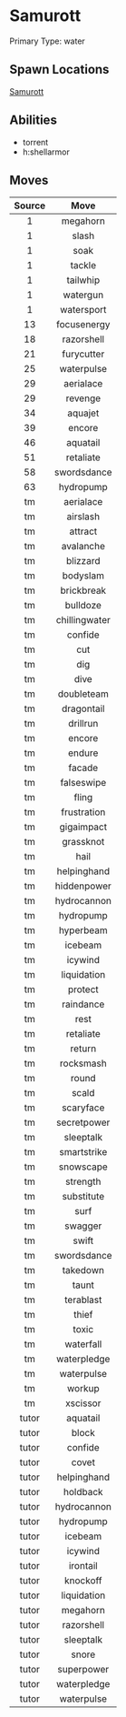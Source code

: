 # Samurott  
Primary Type: water  
  
## Spawn Locations  
[Samurott](/data/spawn_presets/samurott.md)  
  
## Abilities  
  * torrent
  * h:shellarmor
  
  
## Moves  
  
| Source | Move |  
|:---:|:---:|  
| 1 | megahorn |  
| 1 | slash |  
| 1 | soak |  
| 1 | tackle |  
| 1 | tailwhip |  
| 1 | watergun |  
| 1 | watersport |  
| 13 | focusenergy |  
| 18 | razorshell |  
| 21 | furycutter |  
| 25 | waterpulse |  
| 29 | aerialace |  
| 29 | revenge |  
| 34 | aquajet |  
| 39 | encore |  
| 46 | aquatail |  
| 51 | retaliate |  
| 58 | swordsdance |  
| 63 | hydropump |  
| tm | aerialace |  
| tm | airslash |  
| tm | attract |  
| tm | avalanche |  
| tm | blizzard |  
| tm | bodyslam |  
| tm | brickbreak |  
| tm | bulldoze |  
| tm | chillingwater |  
| tm | confide |  
| tm | cut |  
| tm | dig |  
| tm | dive |  
| tm | doubleteam |  
| tm | dragontail |  
| tm | drillrun |  
| tm | encore |  
| tm | endure |  
| tm | facade |  
| tm | falseswipe |  
| tm | fling |  
| tm | frustration |  
| tm | gigaimpact |  
| tm | grassknot |  
| tm | hail |  
| tm | helpinghand |  
| tm | hiddenpower |  
| tm | hydrocannon |  
| tm | hydropump |  
| tm | hyperbeam |  
| tm | icebeam |  
| tm | icywind |  
| tm | liquidation |  
| tm | protect |  
| tm | raindance |  
| tm | rest |  
| tm | retaliate |  
| tm | return |  
| tm | rocksmash |  
| tm | round |  
| tm | scald |  
| tm | scaryface |  
| tm | secretpower |  
| tm | sleeptalk |  
| tm | smartstrike |  
| tm | snowscape |  
| tm | strength |  
| tm | substitute |  
| tm | surf |  
| tm | swagger |  
| tm | swift |  
| tm | swordsdance |  
| tm | takedown |  
| tm | taunt |  
| tm | terablast |  
| tm | thief |  
| tm | toxic |  
| tm | waterfall |  
| tm | waterpledge |  
| tm | waterpulse |  
| tm | workup |  
| tm | xscissor |  
| tutor | aquatail |  
| tutor | block |  
| tutor | confide |  
| tutor | covet |  
| tutor | helpinghand |  
| tutor | holdback |  
| tutor | hydrocannon |  
| tutor | hydropump |  
| tutor | icebeam |  
| tutor | icywind |  
| tutor | irontail |  
| tutor | knockoff |  
| tutor | liquidation |  
| tutor | megahorn |  
| tutor | razorshell |  
| tutor | sleeptalk |  
| tutor | snore |  
| tutor | superpower |  
| tutor | waterpledge |  
| tutor | waterpulse |  
  
